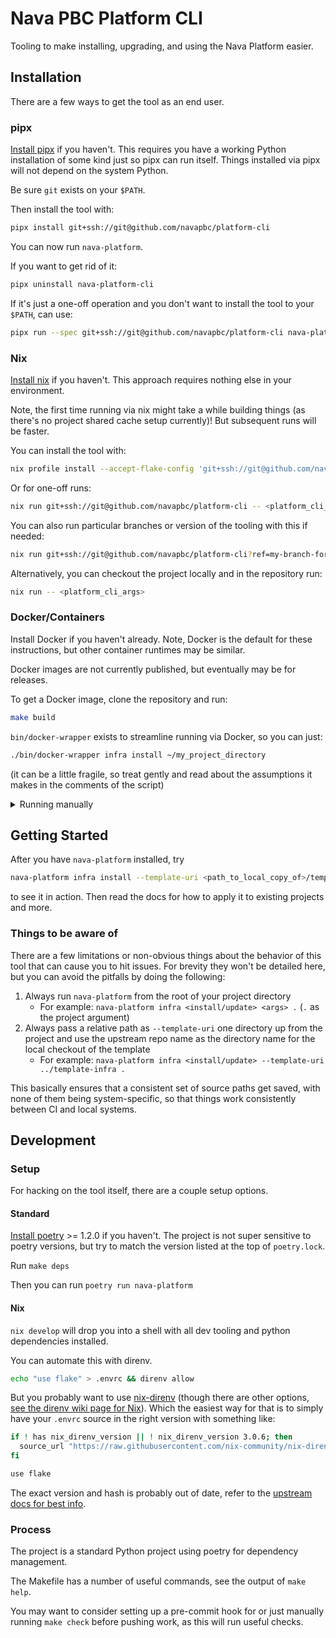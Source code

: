 # Nava PBC Platform CLI

Tooling to make installing, upgrading, and using the Nava Platform easier.

## Installation

There are a few ways to get the tool as an end user.

### pipx

[Install pipx](https://pipx.pypa.io/stable/) if you haven't. This requires you
have a working Python installation of some kind just so pipx can run itself.
Things installed via pipx will not depend on the system Python.

Be sure `git` exists on your `$PATH`.

Then install the tool with:

```sh
pipx install git+ssh://git@github.com/navapbc/platform-cli
```

You can now run `nava-platform`.

If you want to get rid of it:

```sh
pipx uninstall nava-platform-cli
```

If it's just a one-off operation and you don't want to install the tool to your
`$PATH`, can use:

```sh
pipx run --spec git+ssh://git@github.com/navapbc/platform-cli nava-platform <platform_cli_args>
```

### Nix

[Install nix](https://nixos.org/download/) if you haven't. This approach
requires nothing else in your environment.

Note, the first time running via nix might take a while building things (as
there's no project shared cache setup currently)! But subsequent runs will be
faster.

You can install the tool with:

```sh
nix profile install --accept-flake-config 'git+ssh://git@github.com/navapbc/platform-cli'
```

Or for one-off runs:

```sh
nix run git+ssh://git@github.com/navapbc/platform-cli -- <platform_cli_args>
```

You can also run particular branches or version of the tooling with this if
needed:

```sh
nix run git+ssh://git@github.com/navapbc/platform-cli?ref=my-branch-for-testing-new-thing-before-its-released -- <platform_cli_args>
```

Alternatively, you can checkout the project locally and in the repository run:

```sh
nix run -- <platform_cli_args>
```

### Docker/Containers

Install Docker if you haven't already. Note, Docker is the default for these
instructions, but other container runtimes may be similar.

Docker images are not currently published, but eventually may be for releases.

To get a Docker image, clone the repository and run:

```sh
make build
```

`bin/docker-wrapper` exists to streamline running via Docker, so you can just:

```sh
./bin/docker-wrapper infra install ~/my_project_directory
```

(it can be a little fragile, so treat gently and read about the assumptions it
makes in the comments of the script)

<details>

<summary>Running manually</summary>

After building, you will have a `nava-platform-cli` image locally available that
you can run like:

```sh
docker run --rm -it nava-platform-cli
```

For pretty much anything useful, you will need to mount the relevant locations
from your host system into the container. For example if running the tool in the
directory of your target project:

```sh
docker run --rm -it -v "$(pwd):/project-dir" nava-platform-cli infra install /project-dir
```

(you may want to define some aliases in your shell for commons invocations like
this)

</details>

## Getting Started

After you have `nava-platform` installed, try

```sh
nava-platform infra install --template-uri <path_to_local_copy_of>/template-infra ./just-a-test
```

to see it in action. Then read the docs for how to apply it to existing projects
and more.

### Things to be aware of

There are a few limitations or non-obvious things about the behavior of this
tool that can cause you to hit issues. For brevity they won't be detailed here,
but you can avoid the pitfalls by doing the following:

1. Always run `nava-platform` from the root of your project directory
   - For example: `nava-platform infra <install/update> <args> .` (`.` as the project argument)
2. Always pass a relative path as `--template-uri` one directory up from the project and use the upstream repo name as the directory name for the local checkout of the template
   - For example: `nava-platform infra <install/update> --template-uri ../template-infra .`

This basically ensures that a consistent set of source paths get saved, with
none of them being system-specific, so that things work consistently between CI
and local systems.

## Development

### Setup

For hacking on the tool itself, there are a couple setup options.

#### Standard

[Install poetry](https://python-poetry.org/docs/) >= 1.2.0 if you haven't. The
project is not super sensitive to poetry versions, but try to match the version
listed at the top of `poetry.lock`.

Run `make deps`

Then you can run `poetry run nava-platform`

#### Nix

`nix develop` will drop you into a shell with all dev tooling and python
dependencies installed.

You can automate this with direnv.

```sh
echo "use flake" > .envrc && direnv allow
```

But you probably want to use
[nix-direnv](https://github.com/nix-community/nix-direnv) (though there are
other options, [see the direnv wiki page for
Nix](https://github.com/direnv/direnv/wiki/Nix)). Which the easiest way for that
is to simply have your `.envrc` source in the right version with something like:

```sh
if ! has nix_direnv_version || ! nix_direnv_version 3.0.6; then
  source_url "https://raw.githubusercontent.com/nix-community/nix-direnv/3.0.6/direnvrc" "sha256-RYcUJaRMf8oF5LznDrlCXbkOQrywm0HDv1VjYGaJGdM="
fi

use flake
```

The exact version and hash is probably out of date, refer to the [upstream docs
for best
info](https://github.com/nix-community/nix-direnv?tab=readme-ov-file#installation).

### Process

The project is a standard Python project using poetry for dependency management.

The Makefile has a number of useful commands, see the output of `make help`.

You may want to consider setting up a pre-commit hook for or just manually
running `make check` before pushing work, as this will run useful checks.
